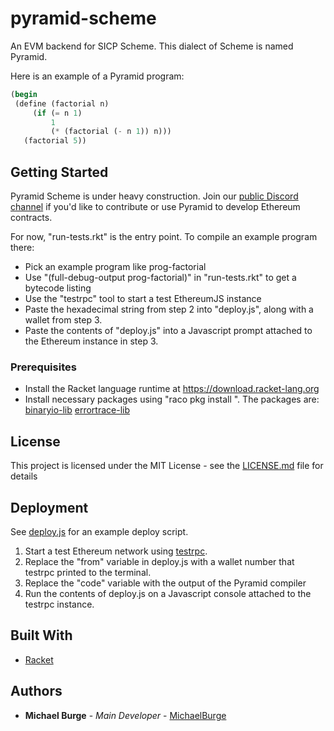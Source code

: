 # pyramid-scheme

An EVM backend for SICP Scheme. This dialect of Scheme is named Pyramid.

Here is an example of a Pyramid program: 
```scheme
(begin
 (define (factorial n)
     (if (= n 1)
         1
         (* (factorial (- n 1)) n)))
   (factorial 5))

```

## Getting Started

Pyramid Scheme is under heavy construction. Join our [public Discord channel](https://discord.gg/854RH6x) if you'd like to contribute or use Pyramid to develop Ethereum contracts.

For now, "run-tests.rkt" is the entry point. To compile an example program there:

* Pick an example program like prog-factorial
* Use "(full-debug-output prog-factorial)" in "run-tests.rkt" to get a bytecode listing
* Use the "testrpc" tool to start a test EthereumJS instance
* Paste the hexadecimal string from step 2 into "deploy.js", along with a wallet from step 3.
* Paste the contents of "deploy.js" into a Javascript prompt attached to the Ethereum instance in step 3.

### Prerequisites

* Install the Racket language runtime at https://download.racket-lang.org
* Install necessary packages using "raco pkg install <name>". The packages are:
  [binaryio-lib](https://docs.racket-lang.org/binaryio/index.html)
  [errortrace-lib](https://docs.racket-lang.org/errortrace/using-errortrace.html)
  
## License

This project is licensed under the MIT License - see the [LICENSE.md](LICENSE.md) file for details

## Deployment

See [deploy.js](deploy.js) for an example deploy script.

1. Start a test Ethereum network using [testrpc](https://www.npmjs.com/package/ethereumjs-testrpc).
2. Replace the "from" variable in deploy.js with a wallet number that testrpc printed to the terminal.
3. Replace the "code" variable with the output of the Pyramid compiler
4. Run the contents of deploy.js on a Javascript console attached to the testrpc instance.

## Built With

* [Racket](http://racket-lang.org/)


## Authors

* **Michael Burge** - *Main Developer* - [MichaelBurge](https://twitter.com/taurineandcode)

